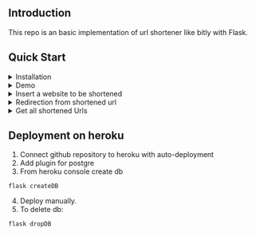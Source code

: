 
## Introduction
This repo is an basic implementation of url shortener like bitly with Flask.

## Quick Start

<details>
<summary>Installation</summary>

Step1. Install repo from source.
```shell
git clone https://github.com/alicakici1234/dh-case-study.git
```

Step2. Create virtual environment.
```shell
cd dh-case-study
python -m venv ./venv

## for windows:
cd venv/Scripts/
activate

## for linux
source venv/bin/activate
```
Step3. Install required libraries
```shell
pip3 install -r requirements.txt
```

</details>

<details>
<summary>Demo</summary>

Step1. Create database 
```shell
flask createDB
```

Step2. run flask server

```shell
flask run
```

</details>

<details>
<summary>Insert a website to be shortened</summary>

* Option1. Using url
visit http://127.0.0.1:5000/addUrl/{urlToBeAdded}

* Option2. With rest request
POST {"url": urlToBeAdded} to http://127.0.0.1:5000/addUrl

This will return shortened url in response body.text 
</details>


<details>
<summary>Redirection from shortened url</summary>

GET http://127.0.0.1:5000/{shortenedUrl}

This will redirect to original url

</details>


<details>
<summary>Get all shortened Urls</summary>

GET http://127.0.0.1:5000/getAll

This will return list of urls with url, shortened url and visit counter.

</details>

## Deployment on heroku

1. Connect github repository to heroku with auto-deployment
2. Add plugin for postgre
3. From heroku console create db
```shell
flask createDB
```
4. Deploy manually.
5. To delete db:
```shell
flask dropDB
```

